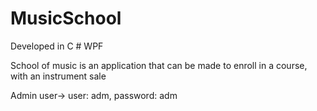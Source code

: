 # MusicSchool


Developed in C # WPF

School of music is an application that can be made to enroll in a course, with an instrument sale

Admin user-> user: adm, password: adm
